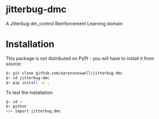 # jitterbug-dmc

A Jitterbug dm_control Reinforcement Learning domain

# Installation

This package is not distributed on PyPI - you will have to install it from
source:

```bash
$> git clone github.com/aaronsnoswell/jitterbug-dmc
$> cd jitterbug-dmc
$> pip install -e .
```

To test the installation:

```bash
$> cd ~
$> python
>>> import jitterbug_dmc
```
